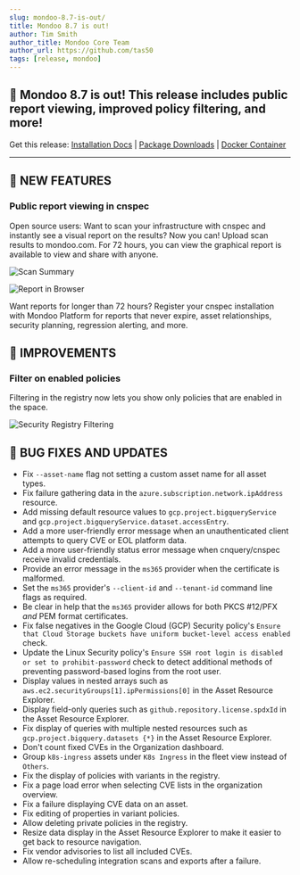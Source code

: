 ```yaml
---
slug: mondoo-8.7-is-out/
title: Mondoo 8.7 is out!
author: Tim Smith
author_title: Mondoo Core Team
author_url: https://github.com/tas50
tags: [release, mondoo]
---
```


## 🥳 Mondoo 8.7 is out! This release includes public report viewing, improved policy filtering, and more!

Get this release: [Installation Docs](/cnspec/) | [Package Downloads](https://releases.mondoo.com/cnspec/) | [Docker Container](https://hub.docker.com/r/mondoo/cnspec)

---

## 🎉 NEW FEATURES

### Public report viewing in cnspec

Open source users: Want to scan your infrastructure with cnspec and instantly see a visual report on the results? Now you can! Upload scan results to mondoo.com. For 72 hours, you can view the graphical report is available to view and share with anyone.

![Scan Summary](/img/releases/2023-04-25-mondoo-8.7-is-out/scan_summary.png)

![Report in Browser](/img/releases/2023-04-25-mondoo-8.7-is-out/report.png)

Want reports for longer than 72 hours? Register your cnspec installation with Mondoo Platform for reports that never expire, asset relationships, security planning, regression alerting, and more.

## 🧹 IMPROVEMENTS

### Filter on enabled policies

Filtering in the registry now lets you show only policies that are enabled in the space.

![Security Registry Filtering](/img/releases/2023-04-25-mondoo-8.7-is-out/filtering.png)

## 🐛 BUG FIXES AND UPDATES

- Fix `--asset-name` flag not setting a custom asset name for all asset types.
- Fix failure gathering data in the `azure.subscription.network.ipAddress` resource.
- Add missing default resource values to `gcp.project.bigqueryService` and `gcp.project.bigqueryService.dataset.accessEntry`.
- Add a more user-friendly error message when an unauthenticated client attempts to query CVE or EOL platform data.
- Add a more user-friendly status error message when cnquery/cnspec receive invalid credentials.
- Provide an error message in the `ms365` provider when the certificate is malformed.
- Set the `ms365` provider's `--client-id` and `--tenant-id` command line flags as required.
- Be clear in help that the `ms365` provider allows for both PKCS #12/PFX _and_ PEM format certificates.
- Fix false negatives in the Google Cloud (GCP) Security policy's `Ensure that Cloud Storage buckets have uniform bucket-level access enabled` check.
- Update the Linux Security policy's `Ensure SSH root login is disabled or set to prohibit-password` check to detect additional methods of preventing password-based logins from the root user.
- Display values in nested arrays such as `aws.ec2.securityGroups[1].ipPermissions[0]` in the Asset Resource Explorer.
- Display field-only queries such as `github.repository.license.spdxId` in the Asset Resource Explorer.
- Fix display of queries with multiple nested resources such as `gcp.project.bigquery.datasets {*}` in the Asset Resource Explorer.
- Don't count fixed CVEs in the Organization dashboard.
- Group `k8s-ingress` assets under `K8s Ingress` in the fleet view instead of `Others`.
- Fix the display of policies with variants in the registry.
- Fix a page load error when selecting CVE lists in the organization overview.
- Fix a failure displaying CVE data on an asset.
- Fix editing of properties in variant policies.
- Allow deleting private policies in the registry.
- Resize data display in the Asset Resource Explorer to make it easier to get back to resource navigation.
- Fix vendor advisories to list all included CVEs.
- Allow re-scheduling integration scans and exports after a failure.

